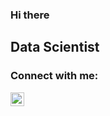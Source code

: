 ### Hi there

## Data Scientist


### Connect with me:
[<img align="left" alt="LinkedIn" width ="22px" src="https://cdn.jsdelivr.net/npm/simple-icons@v3/icons/linkedin.svg" />][Linkedin]

<br />

[LinkedIn]: https://www.linkedin.com/in/gregbruss/




